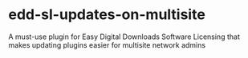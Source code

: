 # edd-sl-updates-on-multisite
A must-use plugin for Easy Digital Downloads Software Licensing that makes updating plugins easier for multisite network admins
